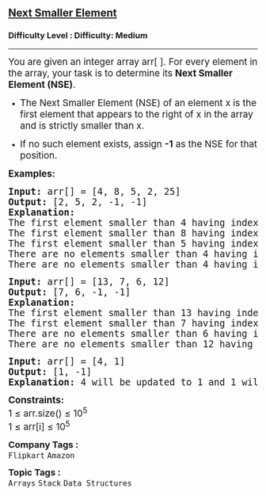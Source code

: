 <h2><a href="https://www.geeksforgeeks.org/problems/immediate-smaller-element1142/1?page=5&category=Arrays,Strings,Java&sortBy=submissions">Next Smaller Element</a></h2><h3>Difficulty Level : Difficulty: Medium</h3><hr><div class="problems_problem_content__Xm_eO"><p data-start="103" data-end="238"><span style="font-size: 14pt;">You are given an integer array arr[ ]. For every element in the array, your task is to determine its <strong data-start="205" data-end="235">Next Smaller Element (NSE)</strong>.</span></p>
<p><span style="font-size: 14pt;"> </span></p>
<ul data-start="240" data-end="474">
<li data-start="240" data-end="401"><span style="font-size: 14pt;"> </span>
<p data-start="242" data-end="401"><span style="font-size: 14pt;">The Next Smaller Element (NSE) of an element x is the first element that appears to the right of x in the array and is strictly smaller than x.</span></p>
</li>
<li data-start="240" data-end="401"><span style="font-size: 14pt;"><span style="font-family: -apple-system, BlinkMacSystemFont, 'Segoe UI', Roboto, Oxygen, Ubuntu, Cantarell, 'Open Sans', 'Helvetica Neue', sans-serif; font-size: 14pt;">If no such element exists, assign&nbsp;</span><strong style="font-family: -apple-system, BlinkMacSystemFont, 'Segoe UI', Roboto, Oxygen, Ubuntu, Cantarell, 'Open Sans', 'Helvetica Neue', sans-serif; font-size: 14pt;">-1</strong><span style="font-family: -apple-system, BlinkMacSystemFont, 'Segoe UI', Roboto, Oxygen, Ubuntu, Cantarell, 'Open Sans', 'Helvetica Neue', sans-serif; font-size: 14pt;">&nbsp;as the NSE for that position.</span></span></li>
</ul>
<p><span style="font-size: 14pt;"><strong>Examples:</strong></span></p>
<pre><span style="font-size: 14pt;"><strong>Input: </strong>arr[] = [4, 8, 5, 2, 25]
<strong>Output: </strong>[2, 5, 2, -1, -1]
<strong>Explanation:</strong> <br>The first element smaller than 4 having index &gt; 0 is 2.<br>The first element smaller than 8 having index &gt; 1 is 5.<br>The first element smaller than 5 having index &gt; 2 is 2.<br>There are no elements smaller than 4 having index &gt; 3.<br>There are no elements smaller than 4 having index &gt; 4.</span></pre>
<pre><span style="font-size: 14pt;"><strong>Input: </strong>arr[] = [13, 7, 6, 12]
<strong>Output: </strong>[7, 6, -1, -1]
<strong>Explanation:<br></strong>The first element smaller than 13 having index &gt; 0 is 7.<br>The first element smaller than 7 having index &gt; 1 is 6.<br>There are no elements smaller than 6 having index &gt; 2.<br>There are no elements smaller than 12 having index &gt; 3</span>.</pre>
<p class="p1" style="margin: 0px; font-variant-numeric: normal; font-variant-east-asian: normal; font-variant-alternates: normal; font-size-adjust: none; font-kerning: auto; font-optical-sizing: auto; font-feature-settings: normal; font-variation-settings: normal; font-variant-position: normal; font-variant-emoji: normal; font-stretch: normal; line-height: normal; font-family: 'Helvetica Neue'; white-space: normal;"><span id="docs-internal-guid-35d1c5c8-7fff-d8a7-919f-650fe668824f"></span></p>
<pre><span style="font-size: 14pt;"><strong>Input: </strong>arr[] = [4, 1]
<strong>Output: </strong>[1, -1]
<strong>Explanation:</strong> 4 will be updated to 1 and 1 will be updated to -1.</span></pre>
<p><span style="font-size: 14pt;"><strong>Constraints:</strong><br>1 ≤ arr.size() ≤ 10<sup>5</sup><br>1 ≤ arr[i] ≤ 10<sup>5</sup></span></p></div><p><span style=font-size:18px><strong>Company Tags : </strong><br><code>Flipkart</code>&nbsp;<code>Amazon</code>&nbsp;<br><p><span style=font-size:18px><strong>Topic Tags : </strong><br><code>Arrays</code>&nbsp;<code>Stack</code>&nbsp;<code>Data Structures</code>&nbsp;